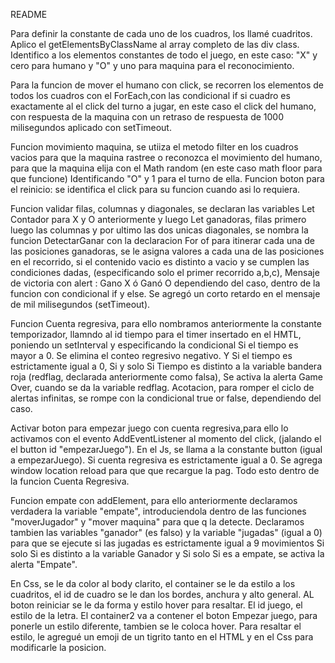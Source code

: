 README

Para definir la constante de cada uno de los cuadros, los llamé cuadritos.
Aplico el getElementsByClassName al array completo de las div class.
Identifico a los elementos constantes de todo el juego, en este caso:
 "X" y cero para humano y "O" y uno para maquina para el reconocimiento.

Para la funcion de mover el humano con click, se recorren los elementos
de todos los cuadros con el ForEach,con las condicional if si cuadro es
exactamente al el click del turno a jugar, en este caso el click del humano,
con respuesta de la maquina con un retraso de respuesta de 1000 milisegundos
aplicado con setTimeout.

Funcion movimiento maquina, se utiiza el metodo filter en los cuadros vacios
para que la maquina rastree o reconozca el movimiento del humano, para que
la maquina elija con el Math random (en este caso math floor para que funcione)
Identificando "O" y 1 para el turno de ella.
Funcion boton para el reinicio: se identifica el click para su funcion cuando
asi lo requiera.

Funcion validar filas, columnas y diagonales, se declaran las variables Let Contador
para X y O anteriormente y luego Let ganadoras,
filas primero luego las columnas y por ultimo las dos unicas diagonales,
se nombra la funcion DetectarGanar con la declaracion For of para itinerar cada una de las
posiciones ganadoras, se le asigna valores a cada una de las posiciones en el
recorrido, si el contenido vacio es distinto a vacio y se cumplen las
condiciones dadas, (especificando solo el primer recorrido a,b,c),
Mensaje de victoria con alert : Gano X ó Ganó O dependiendo del caso, dentro de la funcion con
condicional if y else. Se agregó un corto retardo en el mensaje de mil milisegundos (setTimeout).

Funcion Cuenta regresiva, para ello nombramos anteriormente la constante temporizador,
llamndo al id tiempo para el timer insertado en el HMTL, poniendo un setInterval y 
especificando la condicional Si el tiempo es mayor a 0.
Se elimina el conteo regresivo negativo. Y Si el tiempo es estrictamente igual a 0,
Si y solo Si Tiempo es distinto a la variable bandera roja (redflag, declarada anteriormente como falsa),
Se activa la alerta Game Over, cuando se da la variable redflag.
Acotacion, para romper el ciclo de alertas infinitas, se rompe con la condicional true or
false, dependiendo del caso.

Activar boton para empezar juego con cuenta regresiva,para ello lo activamos con
el evento AddEventListener al momento del click, (jalando el el button id "empezarJuego").
En el Js, se llama a la constante button (igual a empezarJuego). Si cuenta regresiva es
estrictamente igual a 0. Se agrega window location reload para que que recargue la pag.
Todo esto dentro de la funcion Cuenta Regresiva.

Funcion empate con addElement, para ello anteriormente declaramos verdadera la variable "empate",
introduciendola dentro de las funciones "moverJugador" y "mover maquina" para que q la detecte.
Declaramos tambien las variables "ganador" (es falso) y la variable "jugadas" (igual a 0)
para que se ejecute si las jugadas es estrictamente igual a 9 movimientos Si solo Si es distinto
a la variable Ganador y Si solo Si es a empate, se activa la alerta "Empate".

En Css, se le da color al body clarito, el container se le da estilo a los cuadritos,
el id de cuadro se le dan los bordes, anchura y alto general. AL boton reiniciar se le da
forma y estilo hover para resaltar. El id juego, el estilo de la letra.
El container2 va a contener el boton Empezar juego, para ponerle un estilo diferente,
tambien se le coloca hover. Para resaltar el estilo, le agregué un emoji de un tigrito
tanto en el HTML y en el Css para modificarle la posicion.
